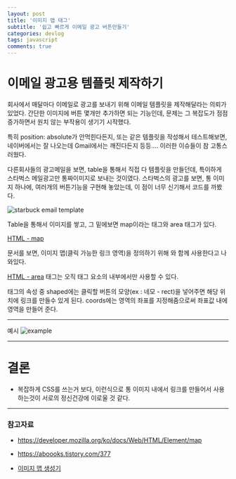 ```yaml
---
layout: post
title: '이미지 맵 태그'
subtitle: '쉽고 빠르게 이메일 광고 버튼만들기'
categories: devlog
tags: javascript
comments: true
---
```


# 이메일 광고용 템플릿 제작하기

회사에서 매달마다 이메일로 광고를 보내기 위해 이메일 템플릿을 제작해달라는 의뢰가 있었다. 간단한 이미지에 버튼 몇개만 추가하면 되는 기능인데, 문제는 그 복잡도가 점점 증가하면서 원치 않는 부작용이 생기기 시작했다. 

특히 position: absolute가 안먹힌다든지, 또는 같은 템플릿을 작성해서 테스트해보면, 네이버에서는 잘 나오는데 Gmail에서는 깨진다든지 등등.... 이러한 이슈들이 참 고통스러웠다.

다른회사들의 광고메일을 보면, table을 통해서 직접 다 템플릿을 만들던데, 특이하게 스타벅스 메일광고만 통짜이미지로 보내는 것이였다. 스타벅스의 광고를 보면, 통 이미지 하나에, 여러개의 버튼기능을 구현해 놓았는데, 이 점이 너무 신기해서 코드를 까봤다.

![starbuck email template](https://user-images.githubusercontent.com/34129711/57579359-bc72b180-74d5-11e9-9b98-5f6e1b7c033d.png)

Table을 통해서 이미지를 쌓고, 그 밑에보면 map이라는 태그와 area 태그가 있다. 

[HTML - map](https://developer.mozilla.org/ko/docs/Web/HTML/Element/map)

문서를 보면, 이미지 맵(클릭 가능한 링크 영역)을 정의하기 위해 <area>와 함께 사용한다고 나와있다.


[HTML - area](https://developer.mozilla.org/ko/docs/Web/HTML/Element/area)
<area>태그는 오직 <map>태그 요소의 내부에서만 사용할 수 있다.

<area>태그의 속성 중 shaped에는 클릭할 버튼의 모양(ex : 네모 - rect)을 넣어주면 해당 위치에 링크를 만들수 있게 된다. coords에는 영역의 좌표를 지정해줌으로써 좌표값 내에 영역을 만들어 준다.

--- 

예시
![example](https://user-images.githubusercontent.com/34129711/57579373-d7ddbc80-74d5-11e9-9aa6-79ee9b01bb07.png)


--- 


# 결론

-   복잡하게 CSS를 쓰는거 보다, 이런식으로 통 이미지 내에서 링크를 만들어서 사용하는것이 서로의 정신건강에 이로울 것 같다.


---

### 참고자료 

-   https://developer.mozilla.org/ko/docs/Web/HTML/Element/map

-   https://aboooks.tistory.com/377

-   [이미지 맵 생성기](http://summerstyle.github.io/summer/)